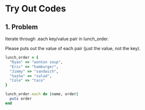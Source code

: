 # Try Out Codes

## 1. Problem 

Iterate through .each key/value pair in lunch_order.

Please puts out the value of each pair (just the value, not the key).

```ruby
lunch_order = {
  "Ryan" => "wonton soup",
  "Eric" => "hamburger",
  "Jimmy" => "sandwich",
  "Sasha" => "salad",
  "Cole" => "taco"
}

lunch_order.each do |name, order|
  puts order
end

```
